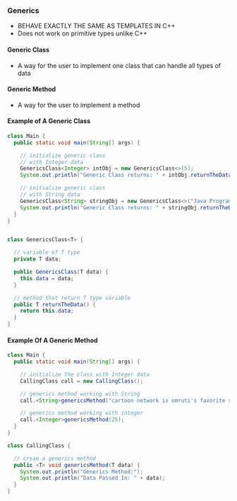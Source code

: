 ### Generics

- BEHAVE EXACTLY THE SAME AS TEMPLATES IN C++
- Does not work on primitive types unlike C++

#### Generic Class
- A way for the user to implement one class that can handle all types of data

#### Generic Method
- A way for the user to implement a method 


#### Example of A Generic Class
```java
class Main {
  public static void main(String[] args) {

    // initialize generic class
    // with Integer data
    GenericsClass<Integer> intObj = new GenericsClass<>(5);
    System.out.println("Generic Class returns: " + intObj.returnTheData());

    // initialize generic class
    // with String data
    GenericsClass<String> stringObj = new GenericsClass<>("Java Programming");
    System.out.println("Generic Class returns: " + stringObj.returnTheData());
  }
}


class GenericsClass<T> {

  // variable of T type
  private T data;

  public GenericsClass(T data) {
    this.data = data;
  }

  // method that return T type variable
  public T returnTheData() {
    return this.data;
  }
}
```

#### Example Of A Generic Method
```java
class Main {
  public static void main(String[] args) {

    // initialize the class with Integer data
    CallingClass call = new CallingClass();

    // generics method working with String
    call.<String>genericsMethod("cartoon network is omruti's favorite site");

    // generics method working with integer
    call.<Integer>genericsMethod(25);
  }
}

class CallingClass {

  // creae a generics method
  public <T> void genericsMethod(T data) {
    System.out.println("Generics Method:");
    System.out.println("Data Passed In: " + data);
  }
}
```
